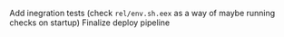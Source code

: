 Add inegration tests (check `rel/env.sh.eex` as a way of maybe running checks on startup)
Finalize deploy pipeline

